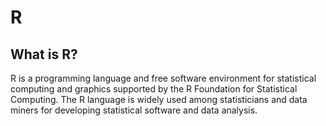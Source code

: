 # R

## What is R?

R is a programming language and free software environment for statistical computing and graphics supported by the R Foundation for Statistical Computing. The R language is widely used among statisticians and data miners for developing statistical software and data analysis.
